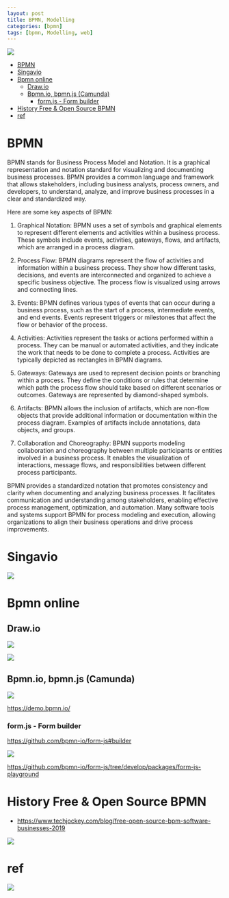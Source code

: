 ```yaml
---
layout: post
title: BPMN, Modelling 
categories: [bpmn]
tags: [bpmn, Modelling, web]
--- 
```

![](../pics/20230705154538_bpmn.png)
- [BPMN](#bpmn)
- [Singavio](#singavio)
- [Bpmn online](#bpmn-online)
  - [Draw.io](#drawio)
  - [Bpmn.io, bpmn.js (Camunda)](#bpmnio-bpmnjs-camunda)
    - [form.js - Form builder](#formjs---form-builder)
- [History Free \& Open Source BPMN](#history-free--open-source-bpmn)
- [ref](#ref)

# BPMN 
BPMN stands for Business Process Model and Notation. It is a graphical representation and notation standard for visualizing and documenting business processes. BPMN provides a common language and framework that allows stakeholders, including business analysts, process owners, and developers, to understand, analyze, and improve business processes in a clear and standardized way.

Here are some key aspects of BPMN:

1. Graphical Notation: BPMN uses a set of symbols and graphical elements to represent different elements and activities within a business process. These symbols include events, activities, gateways, flows, and artifacts, which are arranged in a process diagram.

2. Process Flow: BPMN diagrams represent the flow of activities and information within a business process. They show how different tasks, decisions, and events are interconnected and organized to achieve a specific business objective. The process flow is visualized using arrows and connecting lines.

3. Events: BPMN defines various types of events that can occur during a business process, such as the start of a process, intermediate events, and end events. Events represent triggers or milestones that affect the flow or behavior of the process.

4. Activities: Activities represent the tasks or actions performed within a process. They can be manual or automated activities, and they indicate the work that needs to be done to complete a process. Activities are typically depicted as rectangles in BPMN diagrams.

5. Gateways: Gateways are used to represent decision points or branching within a process. They define the conditions or rules that determine which path the process flow should take based on different scenarios or outcomes. Gateways are represented by diamond-shaped symbols.

6. Artifacts: BPMN allows the inclusion of artifacts, which are non-flow objects that provide additional information or documentation within the process diagram. Examples of artifacts include annotations, data objects, and groups.

7. Collaboration and Choreography: BPMN supports modeling collaboration and choreography between multiple participants or entities involved in a business process. It enables the visualization of interactions, message flows, and responsibilities between different process participants.

BPMN provides a standardized notation that promotes consistency and clarity when documenting and analyzing business processes. It facilitates communication and understanding among stakeholders, enabling effective process management, optimization, and automation. Many software tools and systems support BPMN for process modeling and execution, allowing organizations to align their business operations and drive process improvements.

# Singavio 
![](../pics/20230705154448_bpmn_singavio.png)

# Bpmn online 


## Draw.io 
![](../pics/20230705154325_bpmn_app_diagrams_net.png)

![](../pics/20230705153746_bpmn_io.png)

## Bpmn.io, bpmn.js (Camunda)
![](../pics/20230705153954_bomn_io_message.png)

<https://demo.bpmn.io/>


### form.js - Form builder 

<https://github.com/bpmn-io/form-js#builder>

![](../pics/20230705154945_fomsjs_playground.png)

<https://github.com/bpmn-io/form-js/tree/develop/packages/form-js-playground>

# History Free & Open Source BPMN 

- <https://www.techjockey.com/blog/free-open-source-bpm-software-businesses-2019>

![](../pics/20220923105102.png)  

# ref

![](../pics/20220923105356_bpmn2019.png)  
